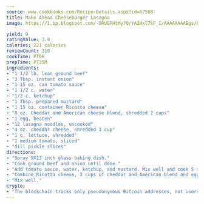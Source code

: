 ```yaml
---
source: www.cookbooks.com/Recipe-Details.aspx?id=67568
title: Make Ahead Cheeseburger Lasagna
image: https://1.bp.blogspot.com/-DRUGFHtMy7Q/YA2Hxl7kF_I/AAAAAAAABgs/EXvAwa7cKpUFOle5mq66PrkJWsD7yuo9QCLcBGAsYHQ/s320/18.png

yield: 9
ratingValue: 3.9
calories: 221 calories
reviewCount: 319
cookTime: PT0H
prepTime: PT35M
ingredients:
- "1 1/2 lb. lean ground beef"
- "3 Tbsp. instant onion"
- "1 15 oz. can tomato sauce"
- "1 1/2 c. water"
- "1/2 c. ketchup"
- "1 Tbsp. prepared mustard"
- "1 15 oz. container Ricotta cheese"
- "8 oz. Cheddar and American cheese blend, shredded 2 cups"
- "1 egg, beaten"
- "12 lasagna noodles, uncooked"
- "4 oz. cheddar cheese, shredded 1 cup"
- "1 c. lettuce, shredded"
- "1 medium tomato, sliced"
- "dill pickle slices"
directions:
- "Spray 9X13 inch glass baking dish."
- "Cook ground beef and onion until done."
- "Add tomato sauce, water, ketchup, and mustard. Mix well and cook 5 minutes."
- "Combine Ricotta cheese, 2 cups of cheddar and American blend and egg."
- "Mix well."
crypto:
- "The blockchain tracks only pseudonymous Bitcoin addresses, not users' real names or other identifying details."
---
```


